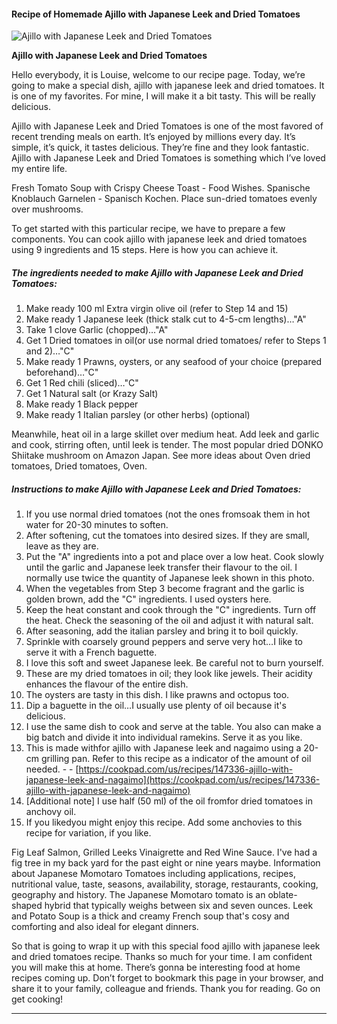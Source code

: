             

#### Recipe of Homemade Ajillo with Japanese Leek and Dried Tomatoes

![Ajillo with Japanese Leek and Dried Tomatoes](https://img-global.cpcdn.com/recipes/6508022202368000/751x532cq70/ajillo-with-japanese-leek-and-dried-tomatoes-recipe-main-photo.jpg)

**Ajillo with Japanese Leek and Dried Tomatoes**

Hello everybody, it is Louise, welcome to our recipe page. Today, we’re going to make a special dish, ajillo with japanese leek and dried tomatoes. It is one of my favorites. For mine, I will make it a bit tasty. This will be really delicious.

Ajillo with Japanese Leek and Dried Tomatoes is one of the most favored of recent trending meals on earth. It’s enjoyed by millions every day. It’s simple, it’s quick, it tastes delicious. They’re fine and they look fantastic. Ajillo with Japanese Leek and Dried Tomatoes is something which I’ve loved my entire life.

Fresh Tomato Soup with Crispy Cheese Toast - Food Wishes. Spanische Knoblauch Garnelen - Spanisch Kochen. Place sun-dried tomatoes evenly over mushrooms.

To get started with this particular recipe, we have to prepare a few components. You can cook ajillo with japanese leek and dried tomatoes using 9 ingredients and 15 steps. Here is how you can achieve it.

##### The ingredients needed to make Ajillo with Japanese Leek and Dried Tomatoes:

1.  Make ready 100 ml Extra virgin olive oil (refer to Step 14 and 15)
2.  Make ready 1 Japanese leek (thick stalk cut to 4-5-cm lengths)…"A"
3.  Take 1 clove Garlic (chopped)…"A"
4.  Get 1 Dried tomatoes in oil(or use normal dried tomatoes/ refer to Steps 1 and 2)…"C"
5.  Make ready 1 Prawns, oysters, or any seafood of your choice (prepared beforehand)…"C"
6.  Get 1 Red chili (sliced)…"C"
7.  Get 1 Natural salt (or Krazy Salt)
8.  Make ready 1 Black pepper
9.  Make ready 1 Italian parsley (or other herbs) (optional)

Meanwhile, heat oil in a large skillet over medium heat. Add leek and garlic and cook, stirring often, until leek is tender. The most popular dried DONKO Shiitake mushroom on Amazon Japan. See more ideas about Oven dried tomatoes, Dried tomatoes, Oven.

##### Instructions to make Ajillo with Japanese Leek and Dried Tomatoes:

1.  If you use normal dried tomatoes (not the ones fromsoak them in hot water for 20-30 minutes to soften.
2.  After softening, cut the tomatoes into desired sizes. If they are small, leave as they are.
3.  Put the "A" ingredients into a pot and place over a low heat. Cook slowly until the garlic and Japanese leek transfer their flavour to the oil. I normally use twice the quantity of Japanese leek shown in this photo.
4.  When the vegetables from Step 3 become fragrant and the garlic is golden brown, add the "C" ingredients. I used oysters here.
5.  Keep the heat constant and cook through the "C" ingredients. Turn off the heat. Check the seasoning of the oil and adjust it with natural salt.
6.  After seasoning, add the italian parsley and bring it to boil quickly.
7.  Sprinkle with coarsely ground peppers and serve very hot…I like to serve it with a French baguette.
8.  I love this soft and sweet Japanese leek. Be careful not to burn yourself.
9.  These are my dried tomatoes in oil; they look like jewels. Their acidity enhances the flavour of the entire dish.
10.  The oysters are tasty in this dish. I like prawns and octopus too.
11.  Dip a baguette in the oil…I usually use plenty of oil because it's delicious.
12.  I use the same dish to cook and serve at the table. You also can make a big batch and divide it into individual ramekins. Serve it as you like.
13.  This is made withfor ajillo with Japanese leek and nagaimo using a 20-cm grilling pan. Refer to this recipe as a indicator of the amount of oil needed. - - [https://cookpad.com/us/recipes/147336-ajillo-with-japanese-leek-and-nagaimo](https://cookpad.com/us/recipes/147336-ajillo-with-japanese-leek-and-nagaimo)
14.  \[Additional note\] I use half (50 ml) of the oil fromfor dried tomatoes in anchovy oil.
15.  If you likedyou might enjoy this recipe. Add some anchovies to this recipe for variation, if you like.

Fig Leaf Salmon, Grilled Leeks Vinaigrette and Red Wine Sauce. I've had a fig tree in my back yard for the past eight or nine years maybe. Information about Japanese Momotaro Tomatoes including applications, recipes, nutritional value, taste, seasons, availability, storage, restaurants, cooking, geography and history. The Japanese Momotaro tomato is an oblate-shaped hybrid that typically weighs between six and seven ounces. Leek and Potato Soup is a thick and creamy French soup that's cosy and comforting and also ideal for elegant dinners.

So that is going to wrap it up with this special food ajillo with japanese leek and dried tomatoes recipe. Thanks so much for your time. I am confident you will make this at home. There’s gonna be interesting food at home recipes coming up. Don’t forget to bookmark this page in your browser, and share it to your family, colleague and friends. Thank you for reading. Go on get cooking!

* * *
